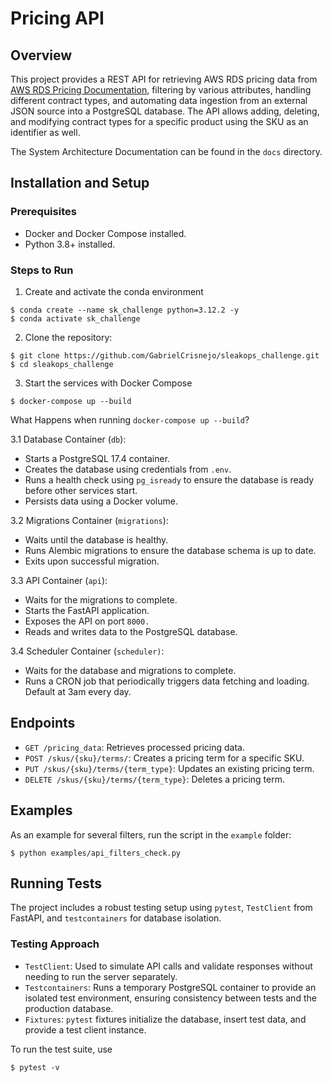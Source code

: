 # Pricing API
## Overview
This project provides a REST API for retrieving AWS RDS pricing data from [AWS RDS Pricing Documentation](https://sleakops-interview-tests.s3.us-east-1.amazonaws.com/rds_us_east_1_pricing.json), filtering by various attributes, handling different contract types, and automating data ingestion from an external JSON source into a PostgreSQL database. The API allows adding, deleting, and modifying contract types for a specific product using the SKU as an identifier as well.

The System Architecture Documentation can be found in the `docs` directory.
## Installation and Setup
### Prerequisites
* Docker and Docker Compose installed.
* Python 3.8+ installed.
### Steps to Run
1. Create and activate the conda environment
```
$ conda create --name sk_challenge python=3.12.2 -y
$ conda activate sk_challenge
```
2. Clone the repository:
```
$ git clone https://github.com/GabrielCrisnejo/sleakops_challenge.git
$ cd sleakops_challenge
```
3. Start the services with Docker Compose
```
$ docker-compose up --build
```
What Happens when running `docker-compose up --build`?

3.1 Database Container (`db`):
* Starts a PostgreSQL 17.4 container.
* Creates the database using credentials from `.env`.
* Runs a health check using `pg_isready` to ensure the database is ready before other services start.
* Persists data using a Docker volume.

3.2 Migrations Container (`migrations`):
* Waits until the database is healthy.
* Runs Alembic migrations to ensure the database schema is up to date.
* Exits upon successful migration.

3.3 API Container (`api`):
* Waits for the migrations to complete.
* Starts the FastAPI application.
* Exposes the API on port `8000.`
* Reads and writes data to the PostgreSQL database.

3.4 Scheduler Container (`scheduler)`:
* Waits for the database and migrations to complete.
* Runs a CRON job that periodically triggers data fetching and loading. Default at 3am every day.

## Endpoints
- `GET /pricing_data`: Retrieves processed pricing data.
- `POST /skus/{sku}/terms/`: Creates a pricing term for a specific SKU.
- `PUT /skus/{sku}/terms/{term_type}`: Updates an existing pricing term.
- `DELETE /skus/{sku}/terms/{term_type}`: Deletes a pricing term.

## Examples
As an example for several filters, run the script in the `example` folder:
```
$ python examples/api_filters_check.py
```
## Running Tests
The project includes a robust testing setup using `pytest`, `TestClient` from FastAPI, and `testcontainers` for database isolation.

### Testing Approach
* `TestClient`: Used to simulate API calls and validate responses without needing to run the server separately.
* `Testcontainers`: Runs a temporary PostgreSQL container to provide an isolated test environment, ensuring consistency between tests and the production database.
* `Fixtures`: `pytest` fixtures initialize the database, insert test data, and provide a test client instance.

To run the test suite, use
```
$ pytest -v
```